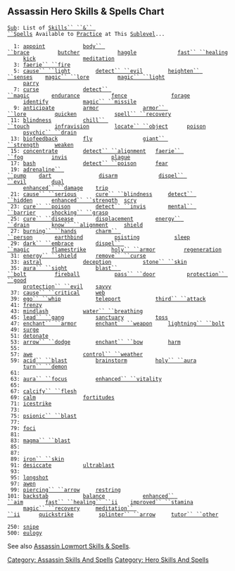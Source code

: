 ## Assassin Hero Skills & Spells Chart

[`Sub`](Sublevel "wikilink")`: List of `[`Skills`` ``&`` ``Spells`](:Category:_Skills_And_Spells "wikilink")` Available to `[`Practice`](Practice "wikilink")` at This `[`Sublevel`](Sublevel "wikilink")`...`  
  
`  1: `[`appoint`](Appoint "wikilink")`            `[`body`` ``brace`](Body_Brace "wikilink")`         `[`butcher`](Butcher "wikilink")`            `[`haggle`](Haggle "wikilink")`             `[`fast`` ``healing`](Fast_Healing "wikilink")  
`     `[`kick`](Kick "wikilink")`               `[`meditation`](Meditation "wikilink")  
`  3: `[`faerie`` ``fire`](Faerie_Fire "wikilink")  
`  5: `[`cause`` ``light`](Cause_Light "wikilink")`        `[`detect`` ``evil`](Detect_Evil "wikilink")`        `[`heighten`` ``senses`](Heighten_Senses "wikilink")`    `[`magic`` ``lore`](Magic_Lore "wikilink")`         `[`magic`` ``light`](Magic_Light "wikilink")  
`     `[`parry`](Parry "wikilink")  
`  7: `[`curse`](Curse "wikilink")`              `[`detect`` ``magic`](Detect_Magic "wikilink")`       `[`endurance`](Endurance "wikilink")`          `[`fence`](Fence "wikilink")`              `[`forage`](Forage "wikilink")  
`     `[`identify`](Identify_(spell) "wikilink")`           `[`magic`` ``missile`](Magic_Missile "wikilink")  
`  9: `[`anticipate`](Anticipate "wikilink")`         `[`armor`](Armor_(spell) "wikilink")`              `[`armor`` ``lore`](Armor_Lore "wikilink")`         `[`quicken`](Quicken "wikilink")`            `[`spell`` ``recovery`](Spell_Recovery "wikilink")  
` 11: `[`blindness`](Blindness "wikilink")`          `[`chill`` ``touch`](Chill_Touch "wikilink")`        `[`infravision`](Infravision "wikilink")`        `[`locate`` ``object`](Locate_Object "wikilink")`      `[`poison`](Poison_(spell) "wikilink")  
`     `[`psychic`` ``drain`](Psychic_Drain "wikilink")  
` 13: `[`biofeedback`](Biofeedback "wikilink")`        `[`fly`](Fly "wikilink")`                `[`giant`` ``strength`](Giant_Strength "wikilink")`     `[`weaken`](Weaken "wikilink")  
` 15: `[`concentrate`](Concentrate "wikilink")`        `[`detect`` ``alignment`](Detect_Alignment "wikilink")`   `[`faerie`` ``fog`](Faerie_Fog "wikilink")`         `[`invis`](Invis "wikilink")`              `[`plague`](Plague "wikilink")  
` 17: `[`bash`](Bash "wikilink")`               `[`detect`` ``poison`](Detect_Poison "wikilink")`      `[`fear`](Fear "wikilink")  
` 19: `[`adrenaline`` ``pump`](Adrenaline_Pump "wikilink")`    `[`dart`](Dart_(spell) "wikilink")`               `[`disarm`](Disarm "wikilink")`             `[`dispel`` ``evil`](Dispel_Evil "wikilink")`        `[`dual`](Dual "wikilink")  
`     `[`enhanced`` ``damage`](Enhanced_Damage "wikilink")`    `[`trip`](Trip "wikilink")  
` 21: `[`cause`` ``serious`](Cause_Serious "wikilink")`      `[`cure`` ``blindness`](Cure_Blindness "wikilink")`     `[`detect`` ``hidden`](Detect_Hidden "wikilink")`      `[`enhanced`` ``strength`](Enhanced_Strength "wikilink")`  `[`scry`](Scry "wikilink")  
` 23: `[`cure`` ``poison`](Cure_Poison "wikilink")`        `[`detect`` ``invis`](Detect_Invis "wikilink")`       `[`mental`` ``barrier`](Mental_Barrier "wikilink")`     `[`shocking`` ``grasp`](Shocking_Grasp "wikilink")  
` 25: `[`cure`` ``disease`](Cure_Disease "wikilink")`       `[`displacement`](Displacement "wikilink")`       `[`energy`` ``drain`](Energy_Drain "wikilink")`       `[`know`` ``alignment`](Know_Alignment "wikilink")`     `[`shield`](Shield "wikilink")  
` 27: `[`burning`` ``hands`](Burning_Hands "wikilink")`      `[`charm`` ``person`](Charm_Person "wikilink")`       `[`earthbind`](Earthbind "wikilink")`          `[`psisting`](PsiSting "wikilink")`           `[`sleep`](Sleep_(spell) "wikilink")  
` 29: `[`dark`` ``embrace`](Dark_Embrace "wikilink")`       `[`dispel`` ``magic`](Dispel_Magic "wikilink")`       `[`flamestrike`](Flamestrike "wikilink")`        `[`holy`` ``armor`](Holy_Armor "wikilink")`         `[`regeneration`](Regeneration "wikilink")  
` 31: `[`energy`` ``shield`](Energy_Shield "wikilink")`      `[`remove`` ``curse`](Remove_Curse "wikilink")  
` 33: `[`astral`](Astral "wikilink")`             `[`deception`](Deception "wikilink")`          `[`stone`` ``skin`](Stone_Skin "wikilink")  
` 35: `[`aura`` ``sight`](Aura_Sight "wikilink")`         `[`blast`` ``bolt`](Blast_Bolt "wikilink")`         `[`fireball`](Fireball "wikilink")`           `[`pass`` ``door`](Pass_Door "wikilink")`          `[`protection`` ``good`](Protection_Good "wikilink")  
`     `[`protection`` ``evil`](Protection_Evil "wikilink")`    `[`savvy`](Savvy "wikilink")  
` 37: `[`cause`` ``critical`](Cause_Critical "wikilink")`     `[`web`](Web "wikilink")  
` 39: `[`ego`` ``whip`](Ego_Whip "wikilink")`           `[`teleport`](Teleport "wikilink")`           `[`third`` ``attack`](Third_Attack "wikilink")  
` 41: `[`frenzy`](Frenzy "wikilink")  
` 43: `[`mindlash`](Mindlash "wikilink")`           `[`water`` ``breathing`](Water_Breathing "wikilink")  
` 45: `[`lead`` ``gang`](Lead_Gang "wikilink")`          `[`sanctuary`](Sanctuary "wikilink")`          `[`toss`](Toss "wikilink")  
` 47: `[`enchant`` ``armor`](Enchant_Armor "wikilink")`      `[`enchant`` ``weapon`](Enchant_Weapon "wikilink")`     `[`lightning`` ``bolt`](Lightning_Bolt "wikilink")  
` 49: `[`surge`](Surge "wikilink")  
` 51: `[`detonate`](Detonate "wikilink")  
` 53: `[`arrow`` ``dodge`](Arrow_Dodge "wikilink")`        `[`enchant`` ``bow`](Enchant_Bow "wikilink")`        `[`harm`](Harm "wikilink")  
` 55: `  
` 57: `[`awe`](Awe "wikilink")`                `[`control`` ``weather`](Control_Weather "wikilink")  
` 59: `[`acid`` ``blast`](Acid_Blast "wikilink")`         `[`brainstorm`](Brainstorm "wikilink")`         `[`holy`` ``aura`](Holy_Aura "wikilink")  
`     `[`turn`` ``demon`](Turn_Demon "wikilink")  
` 61: `  
` 63: `[`aura`` ``focus`](Aura_Focus "wikilink")`         `[`enhanced`` ``vitality`](Enhanced_Vitality "wikilink")  
` 65: `  
` 67: `[`calcify`` ``flesh`](Calcify_Flesh "wikilink")  
` 69: `[`calm`](Calm "wikilink")`               `[`fortitudes`](Fortitudes "wikilink")  
` 71: `[`icestrike`](Icestrike "wikilink")  
` 73: `  
` 75: `[`psionic`` ``blast`](Psionic_Blast "wikilink")  
` 77: `  
` 79: `[`foci`](Foci "wikilink")  
` 81: `  
` 83: `[`magma`` ``blast`](Magma_Blast "wikilink")  
` 85: `  
` 87: `  
` 89: `[`iron`` ``skin`](Iron_Skin "wikilink")  
` 91: `[`desiccate`](Desiccate "wikilink")`          `[`ultrablast`](Ultrablast "wikilink")  
` 93: `  
` 95: `[`longshot`](Longshot "wikilink")  
` 97: `[`awen`](Awen "wikilink")  
` 99: `[`piercing`` ``arrow`](Piercing_Arrow "wikilink")`     `[`restring`](Restring "wikilink")  
`101: `[`backstab`](Backstab "wikilink")`           `[`balance`](Balance "wikilink")`            `[`enhanced`` ``aim`](Enhanced_Aim "wikilink")`       `[`fast`` ``healing`` ``ii`](Fast_Healing_II "wikilink")`    `[`improved`` ``stamina`](Improved_Stamina "wikilink")  
`     `[`magic`` ``recovery`](Magic_Recovery "wikilink")`     `[`meditation`` ``ii`](Meditation_II "wikilink")`      `[`quickstrike`](Quickstrike "wikilink")`        `[`splinter`` ``arrow`](Splinter_Arrow "wikilink")`     `[`tutor`` ``other`](Tutor_Other "wikilink")  
`     `  
`250: `[`snipe`](Snipe "wikilink")  
`500: `[`eulogy`](Eulogy "wikilink")

See also [Assassin Lowmort Skills &
Spells](:Category:_Assassin_Lowmort_Skills_And_Spells "wikilink").

[Category: Assassin Skills And
Spells](Category:_Assassin_Skills_And_Spells "wikilink") [Category: Hero
Skills And Spells](Category:_Hero_Skills_And_Spells "wikilink")
